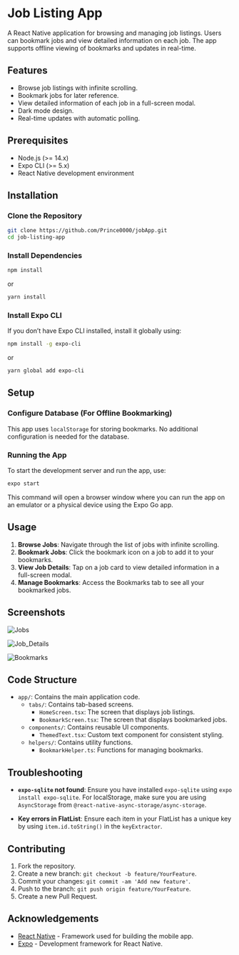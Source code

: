 # Job Listing App

A React Native application for browsing and managing job listings. Users can bookmark jobs and view detailed information on each job. The app supports offline viewing of bookmarks and updates in real-time.

## Features

- Browse job listings with infinite scrolling.
- Bookmark jobs for later reference.
- View detailed information of each job in a full-screen modal.
- Dark mode design.
- Real-time updates with automatic polling.

## Prerequisites

- Node.js (>= 14.x)
- Expo CLI (>= 5.x)
- React Native development environment

## Installation

### Clone the Repository

```bash
git clone https://github.com/Prince0000/jobApp.git
cd job-listing-app
```

### Install Dependencies

```bash
npm install
```

or

```bash
yarn install
```

### Install Expo CLI

If you don’t have Expo CLI installed, install it globally using:

```bash
npm install -g expo-cli
```

or

```bash
yarn global add expo-cli
```

## Setup

### Configure Database (For Offline Bookmarking)

This app uses `localStorage` for storing bookmarks. No additional configuration is needed for the database.

### Running the App

To start the development server and run the app, use:

```bash
expo start
```

This command will open a browser window where you can run the app on an emulator or a physical device using the Expo Go app.

## Usage

1. **Browse Jobs**: Navigate through the list of jobs with infinite scrolling.
2. **Bookmark Jobs**: Click the bookmark icon on a job to add it to your bookmarks.
3. **View Job Details**: Tap on a job card to view detailed information in a full-screen modal.
4. **Manage Bookmarks**: Access the Bookmarks tab to see all your bookmarked jobs.

## Screenshots


![Jobs](https://github.com/user-attachments/assets/ba4b79ab-3d8e-4a22-89a8-103d49686584)

![Job_Details](https://github.com/user-attachments/assets/20d8839d-7699-43d4-a1b0-642d08c3486b)

![Bookmarks](https://github.com/user-attachments/assets/e45f8a41-fc90-4a11-9043-1c4586ed24df)


## Code Structure

- `app/`: Contains the main application code.
  - `tabs/`: Contains tab-based screens.
    - `HomeScreen.tsx`: The screen that displays job listings.
    - `BookmarkScreen.tsx`: The screen that displays bookmarked jobs.
  - `components/`: Contains reusable UI components.
    - `ThemedText.tsx`: Custom text component for consistent styling.
  - `helpers/`: Contains utility functions.
    - `BookmarkHelper.ts`: Functions for managing bookmarks.

## Troubleshooting

- **`expo-sqlite` not found**: Ensure you have installed `expo-sqlite` using `expo install expo-sqlite`. For localStorage, make sure you are using `AsyncStorage` from `@react-native-async-storage/async-storage`.

- **Key errors in FlatList**: Ensure each item in your FlatList has a unique key by using `item.id.toString()` in the `keyExtractor`.

## Contributing

1. Fork the repository.
2. Create a new branch: `git checkout -b feature/YourFeature`.
3. Commit your changes: `git commit -am 'Add new feature'`.
4. Push to the branch: `git push origin feature/YourFeature`.
5. Create a new Pull Request.


## Acknowledgements

- [React Native](https://reactnative.dev/) - Framework used for building the mobile app.
- [Expo](https://expo.dev/) - Development framework for React Native.
